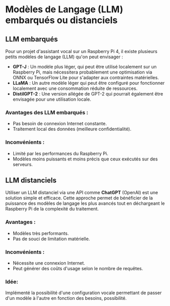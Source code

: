 
# Modèles de Langage (LLM) embarqués ou distanciels

## LLM embarqués
Pour un projet d'assistant vocal sur un Raspberry Pi 4, il existe plusieurs petits modèles de langage (LLM) qu'on peut envisager :

- **GPT-J** : Un modèle plus léger, qui peut être utilisé localement sur un Raspberry Pi, mais nécessitera probablement une optimisation via ONNX ou TensorFlow Lite pour s'adapter aux contraintes matérielles.
- **LLaMA** : Un autre modèle léger qui peut être configuré pour fonctionner localement avec une consommation réduite de ressources.
- **DistilGPT-2** : Une version allégée de GPT-2 qui pourrait également être envisagée pour une utilisation locale.

### Avantages des LLM embarqués :
- Pas besoin de connexion Internet constante.
- Traitement local des données (meilleure confidentialité).

### Inconvénients :
- Limité par les performances du Raspberry Pi.
- Modèles moins puissants et moins précis que ceux exécutés sur des serveurs.

## LLM distanciels
Utiliser un LLM distanciel via une API comme **ChatGPT** (OpenAI) est une solution simple et efficace. Cette approche permet de bénéficier de la puissance des modèles de langage les plus avancés tout en déchargeant le Raspberry Pi de la complexité du traitement.

### Avantages :
- Modèles très performants.
- Pas de souci de limitation matérielle.

### Inconvénients :
- Nécessite une connexion Internet.
- Peut générer des coûts d'usage selon le nombre de requêtes.

### Idée: 
Implémenté la possibilité d'une configuration vocale permettant de passer d'un modèle à l'autre en fonction des besoins, possibilité.
